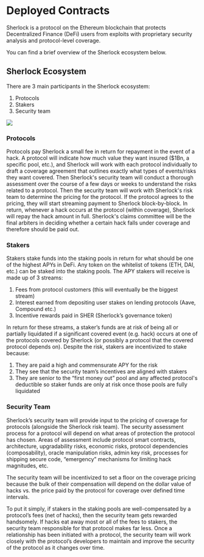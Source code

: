 # Deployed Contracts

Sherlock is a protocol on the Ethereum blockchain that protects Decentralized Finance \(DeFi\) users from exploits with proprietary security analysis and protocol-level coverage.

You can find a brief overview of the Sherlock ecosystem below.

## Sherlock Ecosystem

There are 3 main participants in the Sherlock ecosystem:

1. Protocols
2. Stakers
3. Security team

![](https://i.imgur.com/g42VSva.png)

### Protocols

Protocols pay Sherlock a small fee in return for repayment in the event of a hack. A protocol will indicate how much value they want insured \($1Bn, a specific pool, etc.\), and Sherlock will work with each protocol individually to draft a coverage agreement that outlines exactly what types of events/risks they want covered. Then Sherlock's security team will conduct a thorough assessment over the course of a few days or weeks to understand the risks related to a protocol. Then the security team will work with Sherlock's risk team to determine the pricing for the protocol. If the protocol agrees to the pricing, they will start streaming payment to Sherlock block-by-block. In return, whenever a hack occurs at the protocol \(within coverage\), Sherlock will repay the hack amount in full. Sherlock's claims committee will be the final arbiters in deciding whether a certain hack falls under coverage and therefore should be paid out.

### Stakers

Stakers stake funds into the staking pools in return for what should be one of the highest APYs in DeFi. Any token on the whitelist of tokens \(ETH, DAI, etc.\) can be staked into the staking pools. The APY stakers will receive is made up of 3 streams:

1. Fees from protocol customers \(this will eventually be the biggest stream\)
2. Interest earned from depositing user stakes on lending protocols \(Aave, Compound etc.\)
3. Incentive rewards paid in SHER \(Sherlock’s governance token\)

In return for these streams, a staker’s funds are at risk of being all or partially liquidated if a significant covered event \(e.g. hack\) occurs at one of the protocols covered by Sherlock \(or possibly a protocol that the covered protocol depends on\). Despite the risk, stakers are incentivized to stake because:

1. They are paid a high and commensurate APY for the risk
2. They see that the security team’s incentives are aligned with stakers
3. They are senior to the “first money out” pool and any affected protocol's deductible so staker funds are only at risk once those pools are fully liquidated

### Security Team

Sherlock’s security team will provide input to the pricing of coverage for protocols \(alongside the Sherlock risk team\). The security assessment process for a protocol will depend on what areas of protection the protocol has chosen. Areas of assessment include protocol smart contracts, architecture, upgradability risks, economic risks, protocol dependencies \(composability\), oracle manipulation risks, admin key risk, processes for shipping secure code, “emergency” mechanisms for limiting hack magnitudes, etc.

The security team will be incentivized to set a floor on the coverage pricing because the bulk of their compensation will depend on the dollar value of hacks vs. the price paid by the protocol for coverage over defined time intervals.

To put it simply, if stakers in the staking pools are well-compensated by a protocol’s fees \(net of hacks\), then the security team gets rewarded handsomely. If hacks eat away most or all of the fees to stakers, the security team responsible for that protocol makes far less. Once a relationship has been initiated with a protocol, the security team will work closely with the protocol’s developers to maintain and improve the security of the protocol as it changes over time.

